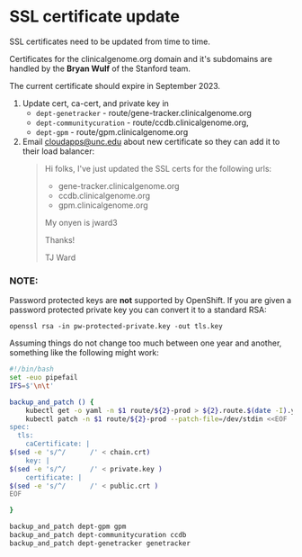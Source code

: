 # SSL certificate update
SSL certificates need to be updated from time to time.

Certificates for the clinicalgenome.org domain and it's subdomains are handled by the **Bryan Wulf** of the Stanford team.

The current certificate should expire in September 2023.

1. Update cert, ca-cert, and private key in 
    * `dept-genetracker` - route/gene-tracker.clinicalgenome.org
    * `dept-communitycuration` - route/ccdb.clinicalgenome.org, 
    * `dept-gpm` - route/gpm.clinicalgenome.org
1. Email cloudapps@unc.edu about new certificate so they can add it to their load balancer:
    > Hi folks,
    > I've just updated the SSL certs for the following urls: 
    > * gene-tracker.clinicalgenome.org
    > * ccdb.clinicalgenome.org
    > * gpm.clinicalgenome.org
    > 
    > My onyen is jward3
    >
    > Thanks!
    >
    > TJ Ward

### NOTE: 
Password protected keys are **not** supported by OpenShift. If you are given a password protected private key you can convert it to a standard RSA:
```
openssl rsa -in pw-protected-private.key -out tls.key
```

Assuming things do not change too much between one year and another, something like the following might work:

```bash
#!/bin/bash
set -euo pipefail
IFS=$'\n\t'

backup_and_patch () {
    kubectl get -o yaml -n $1 route/${2}-prod > ${2}.route.$(date -I).yaml
    kubectl patch -n $1 route/${2}-prod --patch-file=/dev/stdin <<EOF
spec:
  tls:
    caCertificate: |
$(sed -e 's/^/      /' < chain.crt)
    key: |
$(sed -e 's/^/      /' < private.key )
    certificate: |
$(sed -e 's/^/      /' < public.crt )
EOF

}

backup_and_patch dept-gpm gpm
backup_and_patch dept-communitycuration ccdb
backup_and_patch dept-genetracker genetracker
```
